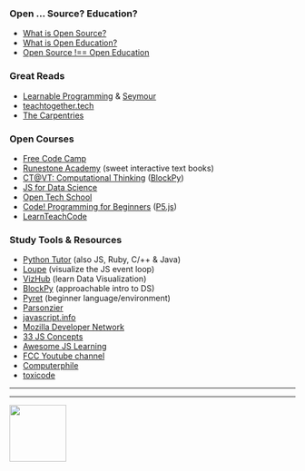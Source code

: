 ### Open ... Source? Education?

* [What is Open Source?](https://opensource.com/resources/what-open-source)
* [What is Open Education?](https://opensource.com/resources/what-open-education)
* [Open Source !== Open Education](https://github.com/janke-learning/fosdem-2019/blob/master/5-open-source-open-education.md)

### Great Reads

* [Learnable Programming](http://worrydream.com/LearnableProgramming/) & [Seymour](https://harc.github.io/seymour-live2017/)
* [teachtogether.tech](http://teachtogether.tech/en/)
* [The Carpentries](https://carpentries.org/)

### Open Courses

* [Free Code Camp](https://www.freecodecamp.org/)
* [Runestone Academy](https://runestone.academy/runestone/default/user/login?_next=/runestone/default/index) (sweet interactive text books)
* [CT@VT: Computational Thinking](https://ct-vt.github.io/) ([BlockPy](https://think.cs.vt.edu/blockpy/blockpy/load?mode=instructor))
* [JS for Data Science](http://js4ds.org/)
* [Open Tech School](https://github.com/OpenTechSchool)
* [Code! Programming for Beginners](https://www.youtube.com/watch?v=yPWkPOfnGsw) ([P5.js](http://p5js.org/))
* [LearnTeachCode](https://github.com/LearnTeachCode)

### Study Tools & Resources

* [Python Tutor](http://www.pythontutor.com/) (also JS, Ruby, C/++ & Java)
* [Loupe](http://latentflip.com/loupe/?code=) (visualize the JS event loop)
* [VizHub](https://vizhub.com/) (learn Data Visualization)
* [BlockPy](https://think.cs.vt.edu/blockpy/blockpy/load?mode=instructor) (approachable intro to DS)
* [Pyret](https://code.pyret.org/) (beginner language/environment)
* [Parsonzier](https://janke-learning.org/parsonizer)
* [javascript.info](https://javascript.info/)
* [Mozilla Developer Network](https://developer.mozilla.org/en-US/docs/Web/javascript)
* [33 JS Concepts](https://github.com/leonardomso/33-js-concepts)
* [Awesome JS Learning](https://github.com/micromata/awesome-javascript-learning)
* [FCC Youtube channel](https://www.youtube.com/channel/UC8butISFwT-Wl7EV0hUK0BQ)
* [Computerphile](https://www.youtube.com/channel/UC9-y-6csu5WGm29I7JiwpnA)
* [toxicode](http://compute-it.toxicode.fr/)

<hr>
<hr>
<a href="https://hackyourfuture.be" target="_blank"><img
    src="https://user-images.githubusercontent.com/18554853/63941625-4c7c3d00-ca6c-11e9-9a76-8d5e3632fe70.jpg"
    width="100" height="100"></a>
